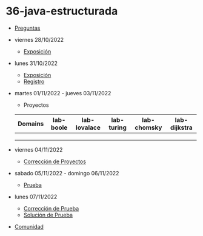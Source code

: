 # 36-java-estructurada

- [Preguntas](https://escuela.it/master-programacion-diseno-software)
- viernes 28/10/2022
  - [Exposición](https://escuela.it/master-programacion-diseno-software)
- lunes 31/10/2022
  - [Exposición](https://escuela.it/master-programacion-diseno-software)
  - [Registro](https://forms.gle/MBHfmjZD2Vo5VvmN7)
- martes 01/11/2022 - jueves 03/11/2022
  - Proyectos
  
  |Domains|lab-boole|lab-lovalace|lab-turing|lab-chomsky|lab-dijkstra|
  |-------|---------|------------|----------|-----------|--------------|
  |       |         |            |          |           |              |
  |       |         |            |          |           |              |
  |       |         |            |          |           |              |
- viernes 04/11/2022
  - [Corrección de Proyectos](https://escuela.it/master-programacion-diseno-software)
- sabado 05/11/2022 - domingo 06/11/2022
  - [Prueba](https://forms.gle/ou2nHMLJdtQyNLUPA)
- lunes 07/11/2022
  - [Corrección de Prueba](https://escuela.it/master-programacion-diseno-software)
  - [Solución de Prueba](https://docs.google.com/spreadsheets/d/1Uwtqa5VdD5wK2X7eLgkS6_th16aPnsW8pa5Ft2TyLPo/edit#gid=0)
- [Comunidad](https://app.slack.com/client/T02S3KYD464/C02TPSJ3T9U)
